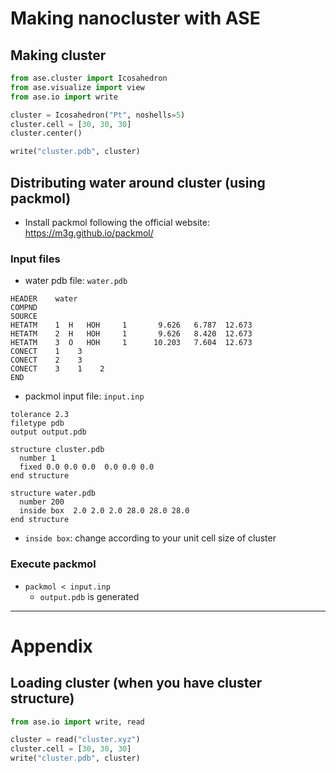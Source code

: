 # Making nanocluster with ASE

## Making cluster
```python
from ase.cluster import Icosahedron
from ase.visualize import view
from ase.io import write

cluster = Icosahedron("Pt", noshells=5)
cluster.cell = [30, 30, 30]
cluster.center()

write("cluster.pdb", cluster)
```

## Distributing water around cluster (using packmol)
* Install packmol following the official website: https://m3g.github.io/packmol/

### Input files
* water pdb file: `water.pdb`
```
HEADER    water
COMPND
SOURCE
HETATM    1  H   HOH     1       9.626   6.787  12.673
HETATM    2  H   HOH     1       9.626   8.420  12.673
HETATM    3  O   HOH     1      10.203   7.604  12.673
CONECT    1    3
CONECT    2    3
CONECT    3    1    2
END
```

* packmol input file: `input.inp`
```
tolerance 2.3
filetype pdb
output output.pdb

structure cluster.pdb
  number 1
  fixed 0.0 0.0 0.0  0.0 0.0 0.0
end structure

structure water.pdb
  number 200
  inside box  2.0 2.0 2.0 28.0 28.0 28.0
end structure
```
* `inside box`: change according to your unit cell size of cluster

### Execute packmol
* `packmol < input.inp`
  + `output.pdb` is generated

---

# Appendix
## Loading cluster (when you have cluster structure)
```python
from ase.io import write, read

cluster = read("cluster.xyz")
cluster.cell = [30, 30, 30]
write("cluster.pdb", cluster)
```